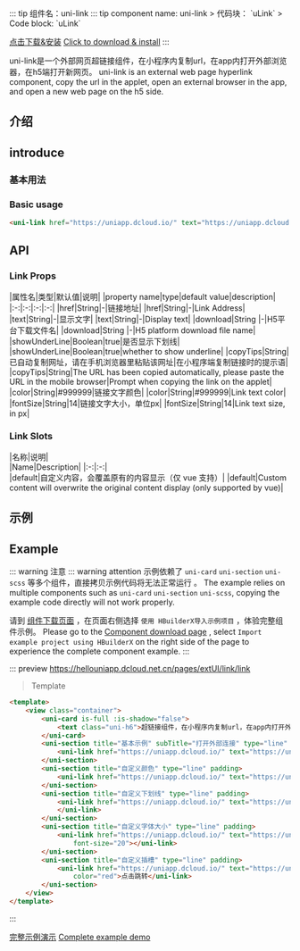 <md-translatedByGoogle />
::: tip 组件名：uni-link
::: tip component name: uni-link
> 代码块： `uLink`
> Code block: `uLink`

[点击下载&安装](https://ext.dcloud.net.cn/plugin?name=uni-link)
[Click to download & install](https://ext.dcloud.net.cn/plugin?name=uni-link)
:::

uni-link是一个外部网页超链接组件，在小程序内复制url，在app内打开外部浏览器，在h5端打开新网页。
uni-link is an external web page hyperlink component, copy the url in the applet, open an external browser in the app, and open a new web page on the h5 side.


## 介绍
## introduce
### 基本用法
### Basic usage

```html
<uni-link href="https://uniapp.dcloud.io/" text="https://uniapp.dcloud.io/"></uni-link>
```

## API

### Link Props

|属性名|类型|默认值|说明|
|property name|type|default value|description|
|:-:|:-:|:-:|:-:|
|href|String|-|链接地址|
|href|String|-|Link Address|
|text|String|-|显示文字|
|text|String|-|Display text|
|download|String |-|H5平台下载文件名|
|download|String |-|H5 platform download file name|
|showUnderLine|Boolean|true|是否显示下划线|
|showUnderLine|Boolean|true|whether to show underline|
|copyTips|String|已自动复制网址，请在手机浏览器里粘贴该网址|在小程序端复制链接时的提示语|
|copyTips|String|The URL has been copied automatically, please paste the URL in the mobile browser|Prompt when copying the link on the applet|
|color|String|#999999|链接文字颜色|
|color|String|#999999|Link text color|
|fontSize|String|14|链接文字大小，单位px|
|fontSize|String|14|Link text size, in px|


### Link Slots

|名称|说明|					
|Name|Description|
|:-:|:-:|						
|default|自定义内容，会覆盖原有的内容显示（仅 vue 支持）|
|default|Custom content will overwrite the original content display (only supported by vue)|



## 示例
## Example
::: warning 注意
::: warning attention
示例依赖了 `uni-card` `uni-section` `uni-scss` 等多个组件，直接拷贝示例代码将无法正常运行 。
The example relies on multiple components such as `uni-card` `uni-section` `uni-scss`, copying the example code directly will not work properly.

请到 [组件下载页面](https://ext.dcloud.net.cn/plugin?name=uni-link) ，在页面右侧选择 `使用 HBuilderX导入示例项目` ，体验完整组件示例。
Please go to the [Component download page](https://ext.dcloud.net.cn/plugin?name=uni-link) , select `Import example project using HBuilderX` on the right side of the page to experience the complete component example.
:::

::: preview https://hellouniapp.dcloud.net.cn/pages/extUI/link/link
> Template
``` html
<template>
	<view class="container">
		<uni-card is-full :is-shadow="false">
			<text class="uni-h6">超链接组件，在小程序内复制url，在app内打开外部浏览器，在h5端打开新网页。</text>
		</uni-card>
		<uni-section title="基本示例" subTitle="打开外部连接" type="line" padding>
			<uni-link href="https://uniapp.dcloud.io/" text="https://uniapp.dcloud.io/"></uni-link>
		</uni-section>
		<uni-section title="自定义颜色" type="line" padding>
			<uni-link href="https://uniapp.dcloud.io/" text="https://uniapp.dcloud.io/" color="#007BFF"></uni-link>
		</uni-section>
		<uni-section title="自定义下划线" type="line" padding>
			<uni-link href="https://uniapp.dcloud.io/" text="https://uniapp.dcloud.io/" showUnderLine="false">
			</uni-link>
		</uni-section>
		<uni-section title="自定义字体大小" type="line" padding>
			<uni-link href="https://uniapp.dcloud.io/" text="https://uniapp.dcloud.io/" showUnderLine="false"
				font-size="20"></uni-link>
		</uni-section>
		<uni-section title="自定义插槽" type="line" padding>
			<uni-link href="https://uniapp.dcloud.io/" text="https://uniapp.dcloud.io/" showUnderLine="false"
				color="red">点击跳转</uni-link>
		</uni-section>
	</view>
</template>

```
:::

[完整示例演示](https://hellouniapp.dcloud.net.cn/pages/extUI/link/link)
[Complete example demo](https://hellouniapp.dcloud.net.cn/pages/extUI/link/link)